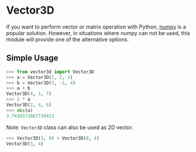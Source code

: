 # Vector3D
If you want to perform vector or matrix operation with Python, [numpy](http://www.numpy.org/) is a popular solution. However, in situations where numpy can not be used, this module will provide one of the alternative options.

## Simple Usage
```python
>>> from vector3d import Vector3D
>>> a = Vector3D(1, 2, 3)
>>> b = Vector3D(3, -1, 4)
>>> a + b
Vector3D(4, 1, 7)
>>> 2 * a
Vector3D(2, 4, 6)
>>> abs(a)
3.7416573867739413
```

Note: `Vector3D` class can also be used as 2D vector.
```python
>>> Vector3D(3, 0) + Vector3D(0, 4)
Vector3D(3, 4)
```
